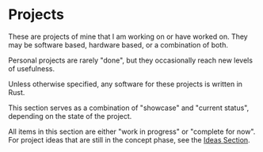 # Projects

These are projects of mine that I am working on or have worked on. They may be software based, hardware based, or a combination of both.

Personal projects are rarely "done", but they occasionally reach new levels of usefulness.

Unless otherwise specified, any software for these projects is written in Rust.

This section serves as a combination of "showcase" and "current status", depending on the state of the project.

All items in this section are either "work in progress" or "complete for now". For project ideas that are still in the concept phase, see the [Ideas Section](./../ideas/intro.md).
